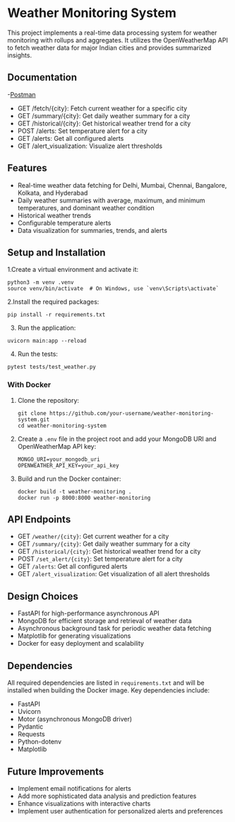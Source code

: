 # Weather Monitoring System

This project implements a real-time data processing system for weather monitoring with rollups and aggregates. It utilizes the OpenWeatherMap API to fetch weather data for major Indian cities and provides summarized insights.

## Documentation
 -[Postman](https://documenter.getpostman.com/view/31555061/2sAXxWaUvL)

- GET /fetch/{city}: Fetch current weather for a specific city
- GET /summary/{city}: Get daily weather summary for a city
- GET /historical/{city}: Get historical weather trend for a city
- POST /alerts: Set temperature alert for a city
- GET /alerts: Get all configured alerts
- GET /alert_visualization: Visualize alert thresholds

## Features

- Real-time weather data fetching for Delhi, Mumbai, Chennai, Bangalore, Kolkata, and Hyderabad
- Daily weather summaries with average, maximum, and minimum temperatures, and dominant weather condition
- Historical weather trends
- Configurable temperature alerts
- Data visualization for summaries, trends, and alerts

## Setup and Installation

1.Create a virtual environment and activate it:
   ```
   python3 -m venv .venv
   source venv/bin/activate  # On Windows, use `venv\Scripts\activate`
   ```

2.Install the required packages:
```
pip install -r requirements.txt
````

3. Run the application:
```
uvicorn main:app --reload
```
4. Run the tests:
```
pytest tests/test_weather.py
```

### With Docker

1. Clone the repository:
   ```
   git clone https://github.com/your-username/weather-monitoring-system.git
   cd weather-monitoring-system
   ```

2. Create a `.env` file in the project root and add your MongoDB URI and OpenWeatherMap API key:
   ```
   MONGO_URI=your_mongodb_uri
   OPENWEATHER_API_KEY=your_api_key
   ```

3. Build and run the Docker container:
   ```
   docker build -t weather-monitoring .
   docker run -p 8000:8000 weather-monitoring
   ```

## API Endpoints

- GET `/weather/{city}`: Get current weather for a city
- GET `/summary/{city}`: Get daily weather summary for a city
- GET `/historical/{city}`: Get historical weather trend for a city
- POST `/set_alert/{city}`: Set temperature alert for a city
- GET `/alerts`: Get all configured alerts
- GET `/alert_visualization`: Get visualization of all alert thresholds

## Design Choices

- FastAPI for high-performance asynchronous API
- MongoDB for efficient storage and retrieval of weather data
- Asynchronous background task for periodic weather data fetching
- Matplotlib for generating visualizations
- Docker for easy deployment and scalability

## Dependencies

All required dependencies are listed in `requirements.txt` and will be installed when building the Docker image. Key dependencies include:

- FastAPI
- Uvicorn
- Motor (asynchronous MongoDB driver)
- Pydantic
- Requests
- Python-dotenv
- Matplotlib

## Future Improvements

- Implement email notifications for alerts
- Add more sophisticated data analysis and prediction features
- Enhance visualizations with interactive charts
- Implement user authentication for personalized alerts and preferences